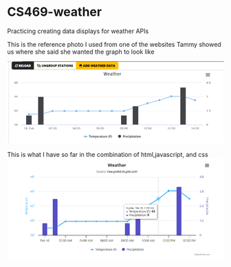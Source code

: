 # CS469-weather
Practicing creating data displays for weather APIs

This is the reference photo I used from one of the websites Tammy showed us
where she said she wanted the graph to look like

![Reference Photo](images/Reference.png)

This is what I have so far in the combination of html,javascript, and css
![Reference Photo](images/Mock.png)
